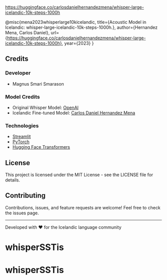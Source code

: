 https://huggingface.co/carlosdanielhernandezmena/whisper-large-icelandic-10k-steps-1000h

@misc{mena2023whisperlarge10kicelandic,
      title={Acoustic Model in Icelandic: whisper-large-icelandic-10k-steps-1000h.}, 
      author={Hernandez Mena, Carlos Daniel},
      url={https://huggingface.co/carlosdanielhernandezmena/whisper-large-icelandic-10k-steps-1000h},
      year={2023}
}

## Credits

### Developer
- Magnus Smari Smarason

### Model Credits
- Original Whisper Model: [OpenAI](https://github.com/openai/whisper)
- Icelandic Fine-tuned Model: [Carlos Daniel Hernandez Mena](https://huggingface.co/carlosdanielhernandezmena/whisper-large-icelandic-10k-steps-1000h)

### Technologies
- [Streamlit](https://streamlit.io/)
- [PyTorch](https://pytorch.org/)
- [Hugging Face Transformers](https://huggingface.co/transformers/)

## License

This project is licensed under the MIT License - see the LICENSE file for details.

## Contributing

Contributions, issues, and feature requests are welcome! Feel free to check the issues page.

---
Developed with ❤️ for the Icelandic language community
# whisperSSTis
# whisperSSTis
